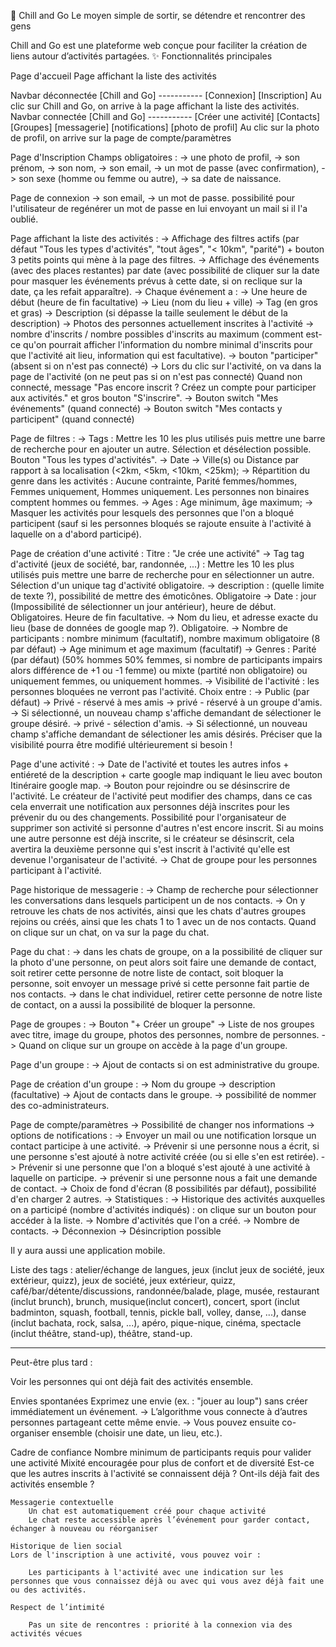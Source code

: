 🌟 Chill and Go
Le moyen simple de sortir, se détendre et rencontrer des gens

Chill and Go est une plateforme web conçue pour faciliter la création de liens autour d’activités partagées.
✨ Fonctionnalités principales

Page d'accueil
    Page affichant la liste des activités


Navbar déconnectée
    [Chill and Go] ----------- [Connexion] [Inscription]
    Au clic sur Chill and Go, on arrive à la page affichant la liste des activités.
Navbar connectée
    [Chill and Go] ----------- [Créer une activité] [Contacts] [Groupes] [messagerie] [notifications] [photo de profil]
    Au clic sur la photo de profil, on arrive sur la page de compte/paramètres

Page d'Inscription
    Champs obligatoires :
    -> une photo de profil,
    -> son prénom, 
    -> son nom,
    -> son email,
    -> un mot de passe (avec confirmation),
    -> son sexe (homme ou femme ou autre), 
    -> sa date de naissance.
    
Page de connexion
    -> son email,
    -> un mot de passe.
    possibilité pour l'utilisateur de regénérer un mot de passe en lui envoyant un mail si il l'a oublié.

Page affichant la liste des activités :
    -> Affichage des filtres actifs (par défaut "Tous les types d'activités", "tout âges", "< 10km", "parité") + bouton 3 petits points qui mène à la page des filtres.
    -> Affichage des événements (avec des places restantes) par date (avec possibilité de cliquer sur la date pour masquer les événements prévus à cette date, si on reclique sur la date, ça les refait apparaître).
    -> Chaque événement a :
        -> Une heure de début (heure de fin facultative)
        -> Lieu (nom du lieu + ville)
        -> Tag (en gros et gras)
        -> Description (si dépasse la taille seulement le début de la description)
        -> Photos des personnes actuellement inscrites à l'activité
        -> nombre d'inscrits / nombre possibles d'inscrits au maximum (comment est-ce qu'on pourrait afficher l'information du nombre minimal d'inscrits pour que l'activité ait lieu, information qui est facultative).
        -> bouton "participer" (absent si on n'est pas connecté)
        -> Lors du clic sur l'activité, on va dans la page de l'activité (on ne peut pas si on n'est pas connecté)
    Quand non connecté, message "Pas encore inscrit ? Créez un compte pour participer aux activités." et gros bouton "S'inscrire".
        -> Bouton switch "Mes événements" (quand connecté)
        -> Bouton switch "Mes contacts y participent" (quand connecté)

Page de filtres : 
    -> Tags : Mettre les 10 les plus utilisés puis mettre une barre de recherche pour en ajouter un autre. Sélection et désélection possible. Bouton "Tous les types d'activités".
    -> Date
    -> Ville(s) ou Distance par rapport à sa localisation (<2km, <5km, <10km, <25km);
    -> Répartition du genre dans les activités : Aucune contrainte, Parité femmes/hommes, Femmes uniquement, Hommes uniquement. Les personnes non binaires comptent hommes ou femmes.
    -> Ages : Age minimum, âge maximum;
    -> Masquer les activités pour lesquels des personnes que l'on a bloqué participent (sauf si les personnes bloqués se rajoute ensuite à l'activité à laquelle on a d'abord participé).

Page de création d'une activité :
    Titre : "Je crée une activité"
    -> Tag tag d'activité (jeux de société, bar, randonnée, ...) : Mettre les 10 les plus utilisés puis mettre une barre de recherche pour en sélectionner un autre. Sélection d'un unique tag d'activité obligatoire.
    -> description : (quelle limite de texte ?), possibilité de mettre des émoticônes. Obligatoire
    -> Date : jour (Impossibilité de sélectionner un jour antérieur), heure de début. Obligatoires. Heure de fin facultative.
    -> Nom du lieu, et adresse exacte du lieu (base de données de google map ?). Obligatoire.
    -> Nombre de participants : nombre minimum (facultatif), nombre maximum obligatoire (8 par défaut)
    -> Age minimum et age maximum (facultatif)
    -> Genres : Parité (par défaut) (50% hommes 50% femmes, si nombre de participants impairs alors différence de +1 ou -1 femme) ou mixte (partité non obligatoire) ou uniquement femmes, ou uniquement hommes.
    -> Visibilité de l'activité : les personnes bloquées ne verront pas l'activité. Choix entre :
        -> Public (par défaut)
        -> Privé - réservé à mes amis
        -> privé - réservé à un groupe d'amis. -> Si sélectionné, un nouveau champ s'affiche demandant de sélectioner le groupe désiré.
        -> privé - sélection d'amis. -> Si sélectionné, un nouveau champ s'affiche demandant de sélectioner les amis désirés.
    Préciser que la visibilité pourra être modifié ultérieurement si besoin !

Page d'une activité :
    -> Date de l'activité et toutes les autres infos + entiéreté de la description + carte google map indiquant le lieu avec bouton Itinéraire google map.
    -> Bouton pour rejoindre ou se désinscrire de l'activité.
    Le créateur de l'activité peut modifier des champs, dans ce cas cela enverrait une notification aux personnes déjà inscrites pour les prévenir du ou des changements.
    Possibilité pour l'organisateur de supprimer son activité si personne d'autres n'est encore inscrit.
    Si au moins une autre personne est déjà inscrite, si le créateur se désinscrit, cela avertira la deuxième personne qui s'est inscrit à l'activité qu'elle est devenue l'organisateur de l'activité.
    -> Chat de groupe pour les personnes participant à l'activité.

Page historique de messagerie :
    -> Champ de recherche pour sélectionner les conversations dans lesquels participent un de nos contacts.
    -> On y retrouve les chats de nos activités, ainsi que les chats d'autres groupes rejoins ou créés, ainsi que les chats 1 to 1 avec un de nos contacts.
    Quand on clique sur un chat, on va sur la page du chat.

Page du chat :
    -> dans les chats de groupe, on a la possibilité de cliquer sur la photo d'une personne, on peut alors soit faire une demande de contact, soit retirer cette personne de notre liste de contact, soit bloquer la personne, soit envoyer un message privé si cette personne fait partie de nos contacts.
    -> dans le chat individuel, retirer cette personne de notre liste de contact, on a aussi la possibilité de bloquer la personne.

Page de groupes :
    -> Bouton "+ Créer un groupe"
    -> Liste de nos groupes avec titre, image du groupe, photos des personnes, nombre de personnes.
    -> Quand on clique sur un groupe on accède à la page d'un groupe.

Page d'un groupe :
    -> Ajout de contacts si on est administrative du groupe.

Page de création d'un groupe :
    -> Nom du groupe
    -> description (facultative)
    -> Ajout de contacts dans le groupe.
    -> possibilité de nommer des co-administrateurs.

Page de compte/paramètres
    -> Possibilité de changer nos informations
    -> options de notifications : 
        -> Envoyer un mail ou une notification lorsque un contact participe à une activité.
        -> Prévenir si une personne nous a écrit, si une personne s'est ajouté à notre activité créée (ou si elle s'en est retirée).
        -> Prévenir si une personne que l'on a bloqué s'est ajouté à une activité à laquelle on participe.
        -> prévenir si une personne nous a fait une demande de contact.
    -> Choix de fond d'écran (8 possibilités par défaut), possibilité d'en charger 2 autres.
    -> Statistiques : 
        -> Historique des activités auxquelles on a participé (nombre d'activités indiqués) : on clique sur un bouton pour accéder à la liste.
        -> Nombre d'activités que l'on a créé.
        -> Nombre de contacts.
    -> Déconnexion
    -> Désincription possible


Il y aura aussi une application mobile.

Liste des tags : atelier/échange de langues, jeux (inclut jeux de société, jeux extérieur, quizz), jeux de société, jeux extérieur, quizz, café/bar/détente/discussions, randonnée/balade, plage, musée, restaurant (inclut brunch), brunch, musique(inclut concert), concert, sport (inclut badminton, squash, football, tennis, pickle ball, volley, danse, ...), danse (inclut bachata, rock, salsa, ...), apéro, pique-nique, cinéma, spectacle (inclut théâtre, stand-up), théâtre, stand-up.

-----
Peut-être plus tard :

Voir les personnes qui ont déjà fait des activités ensemble.

Envies spontanées
    Exprimez une envie (ex. : "jouer au loup") sans créer immédiatement un événement.
    → L’algorithme vous connecte à d’autres personnes partageant cette même envie.
    → Vous pouvez ensuite co-organiser ensemble (choisir une date, un lieu, etc.).

Cadre de confiance
    Nombre minimum de participants requis pour valider une activité
    Mixité encouragée pour plus de confort et de diversité
    Est-ce que les autres inscrits à l'activité se connaissent déjà ? Ont-ils déjà fait des activités ensemble ?

    Messagerie contextuelle
        Un chat est automatiquement créé pour chaque activité
        Le chat reste accessible après l’événement pour garder contact, échanger à nouveau ou réorganiser

    Historique de lien social
    Lors de l'inscription à une activité, vous pouvez voir :

        Les participants à l'activité avec une indication sur les personnes que vous connaissez déjà ou avec qui vous avez déjà fait une ou des activités.

    Respect de l’intimité

        Pas un site de rencontres : priorité à la connexion via des activités vécues